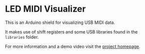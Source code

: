 # LED MIDI Visualizer

This is an Arduino shield for visualizing USB MIDI data.

It makes use of shift registers and some USB libraries found in the `libraries` folder.

For more information and a demo video visit the [project homepage](http://www.elias-kuiter.de/elektronik/midi-visualizer).